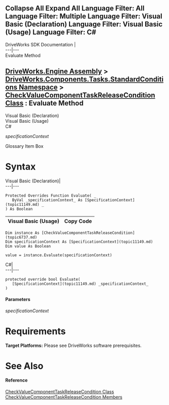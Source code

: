Collapse All Expand All Language Filter: All  Language Filter: Multiple  Language Filter: Visual Basic (Declaration) Language Filter: Visual Basic (Usage) Language Filter: C#  
---  
DriveWorks SDK Documentation  |   
---|---  
Evaluate Method   
  
[DriveWorks.Engine Assembly](topic2156.md) > [DriveWorks.Components.Tasks.StandardConditions Namespace](topic6735.md) > [CheckValueComponentTaskReleaseCondition Class](topic6737.md) : Evaluate Method  
---  
  
Visual Basic (Declaration)    
Visual Basic (Usage)    
C# 

_specificationContext_
    

Glossary Item Box

# Syntax

Visual Basic (Declaration)|   
---|---  
      
    
    Protected Overrides Function Evaluate( _
       ByVal _specificationContext_ As [SpecificationContext](topic11149.md) _
    ) As Boolean  
  
Visual Basic (Usage)| Copy Code  
---|---  
      
    
    Dim instance As [CheckValueComponentTaskReleaseCondition](topic6737.md)
    Dim specificationContext As [SpecificationContext](topic11149.md)
    Dim value As Boolean
     
    value = instance.Evaluate(specificationContext)  
  
C#|   
---|---  
      
    
    protected override bool Evaluate( 
       [SpecificationContext](topic11149.md) _specificationContext_
    )  
  
#### Parameters

 _specificationContext_
    

# Requirements

**Target Platforms:** Please see DriveWorks software prerequisites.

# See Also

#### Reference

[CheckValueComponentTaskReleaseCondition Class](topic6737.md)   
[CheckValueComponentTaskReleaseCondition Members](topic6738.md)


